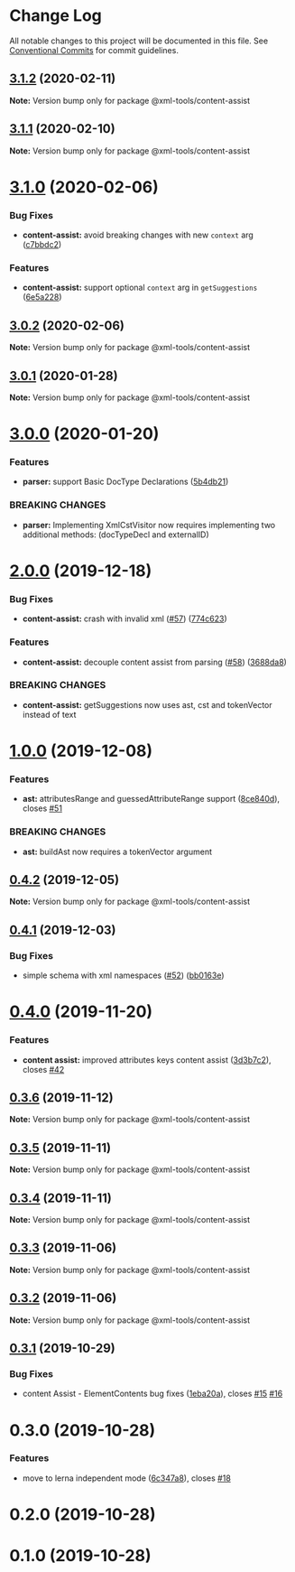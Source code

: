 # Change Log

All notable changes to this project will be documented in this file.
See [Conventional Commits](https://conventionalcommits.org) for commit guidelines.

## [3.1.2](https://github.com/sap/xml-tools/compare/@xml-tools/content-assist@3.1.1...@xml-tools/content-assist@3.1.2) (2020-02-11)

**Note:** Version bump only for package @xml-tools/content-assist

## [3.1.1](https://github.com/sap/xml-tools/compare/@xml-tools/content-assist@3.1.0...@xml-tools/content-assist@3.1.1) (2020-02-10)

**Note:** Version bump only for package @xml-tools/content-assist

# [3.1.0](https://github.com/sap/xml-tools/compare/@xml-tools/content-assist@3.0.2...@xml-tools/content-assist@3.1.0) (2020-02-06)

### Bug Fixes

- **content-assist:** avoid breaking changes with new `context` arg ([c7bbdc2](https://github.com/sap/xml-tools/commit/c7bbdc2))

### Features

- **content-assist:** support optional `context` arg in `getSuggestions` ([6e5a228](https://github.com/sap/xml-tools/commit/6e5a228))

## [3.0.2](https://github.com/sap/xml-tools/compare/@xml-tools/content-assist@3.0.1...@xml-tools/content-assist@3.0.2) (2020-02-06)

**Note:** Version bump only for package @xml-tools/content-assist

## [3.0.1](https://github.com/sap/xml-tools/compare/@xml-tools/content-assist@3.0.0...@xml-tools/content-assist@3.0.1) (2020-01-28)

**Note:** Version bump only for package @xml-tools/content-assist

# [3.0.0](https://github.com/sap/xml-tools/compare/@xml-tools/content-assist@2.0.0...@xml-tools/content-assist@3.0.0) (2020-01-20)

### Features

- **parser:** support Basic DocType Declarations ([5b4db21](https://github.com/sap/xml-tools/commit/5b4db21))

### BREAKING CHANGES

- **parser:** Implementing XmlCstVisitor now requires implementing two additional methods:
  (docTypeDecl and externalID)

# [2.0.0](https://github.com/sap/xml-tools/compare/@xml-tools/content-assist@1.0.0...@xml-tools/content-assist@2.0.0) (2019-12-18)

### Bug Fixes

- **content-assist:** crash with invalid xml ([#57](https://github.com/sap/xml-tools/issues/57)) ([774c623](https://github.com/sap/xml-tools/commit/774c623))

### Features

- **content-assist:** decouple content assist from parsing ([#58](https://github.com/sap/xml-tools/issues/58)) ([3688da8](https://github.com/sap/xml-tools/commit/3688da8))

### BREAKING CHANGES

- **content-assist:** getSuggestions now uses ast, cst and tokenVector instead of text

# [1.0.0](https://github.com/sap/xml-tools/compare/@xml-tools/content-assist@0.4.2...@xml-tools/content-assist@1.0.0) (2019-12-08)

### Features

- **ast:** attributesRange and guessedAttributeRange support ([8ce840d](https://github.com/sap/xml-tools/commit/8ce840d)), closes [#51](https://github.com/sap/xml-tools/issues/51)

### BREAKING CHANGES

- **ast:** buildAst now requires a tokenVector argument

## [0.4.2](https://github.com/sap/xml-tools/compare/@xml-tools/content-assist@0.4.1...@xml-tools/content-assist@0.4.2) (2019-12-05)

**Note:** Version bump only for package @xml-tools/content-assist

## [0.4.1](https://github.com/sap/xml-tools/compare/@xml-tools/content-assist@0.4.0...@xml-tools/content-assist@0.4.1) (2019-12-03)

### Bug Fixes

- simple schema with xml namespaces ([#52](https://github.com/sap/xml-tools/issues/52)) ([bb0163e](https://github.com/sap/xml-tools/commit/bb0163e))

# [0.4.0](https://github.com/sap/xml-tools/compare/@xml-tools/content-assist@0.3.6...@xml-tools/content-assist@0.4.0) (2019-11-20)

### Features

- **content assist:** improved attributes keys content assist ([3d3b7c2](https://github.com/sap/xml-tools/commit/3d3b7c2)), closes [#42](https://github.com/sap/xml-tools/issues/42)

## [0.3.6](https://github.com/sap/xml-tools/compare/@xml-tools/content-assist@0.3.5...@xml-tools/content-assist@0.3.6) (2019-11-12)

**Note:** Version bump only for package @xml-tools/content-assist

## [0.3.5](https://github.com/sap/xml-tools/compare/@xml-tools/content-assist@0.3.4...@xml-tools/content-assist@0.3.5) (2019-11-11)

**Note:** Version bump only for package @xml-tools/content-assist

## [0.3.4](https://github.com/sap/xml-tools/compare/@xml-tools/content-assist@0.3.3...@xml-tools/content-assist@0.3.4) (2019-11-11)

**Note:** Version bump only for package @xml-tools/content-assist

## [0.3.3](https://github.com/sap/xml-tools/compare/@xml-tools/content-assist@0.3.2...@xml-tools/content-assist@0.3.3) (2019-11-06)

**Note:** Version bump only for package @xml-tools/content-assist

## [0.3.2](https://github.com/sap/xml-tools/compare/@xml-tools/content-assist@0.3.1...@xml-tools/content-assist@0.3.2) (2019-11-06)

**Note:** Version bump only for package @xml-tools/content-assist

## [0.3.1](https://github.com/sap/xml-tools/compare/@xml-tools/content-assist@0.3.0...@xml-tools/content-assist@0.3.1) (2019-10-29)

### Bug Fixes

- content Assist - ElementContents bug fixes ([1eba20a](https://github.com/sap/xml-tools/commit/1eba20a)), closes [#15](https://github.com/sap/xml-tools/issues/15) [#16](https://github.com/sap/xml-tools/issues/16)

# 0.3.0 (2019-10-28)

### Features

- move to lerna independent mode ([6c347a8](https://github.com/sap/xml-tools/commit/6c347a8)), closes [#18](https://github.com/sap/xml-tools/issues/18)

# 0.2.0 (2019-10-28)

# 0.1.0 (2019-10-28)
